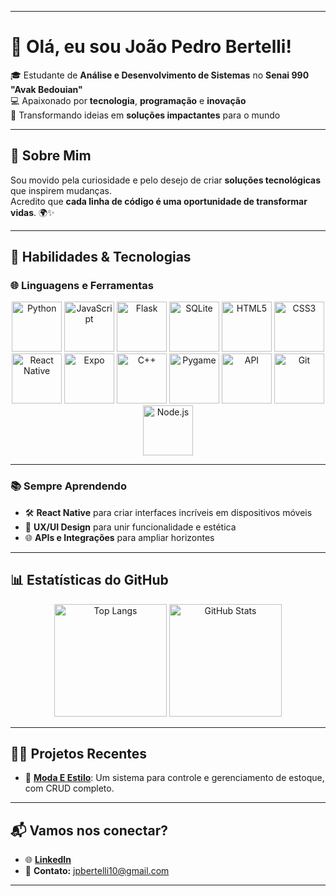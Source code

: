 
---

# 👋 **Olá, eu sou João Pedro Bertelli!**  
🎓 Estudante de **Análise e Desenvolvimento de Sistemas** no **Senai 990 "Avak Bedouian"**  
💻 Apaixonado por **tecnologia**, **programação** e **inovação**  
🚀 Transformando ideias em **soluções impactantes** para o mundo  

---

## 🌟 **Sobre Mim**  
Sou movido pela curiosidade e pelo desejo de criar **soluções tecnológicas** que inspirem mudanças.  
Acredito que **cada linha de código é uma oportunidade de transformar vidas**. 🌍✨  

---

## 🚀 **Habilidades & Tecnologias**  
### **🌐 Linguagens e Ferramentas**  
<div align="center">
  <img src="https://cdn.jsdelivr.net/gh/devicons/devicon/icons/python/python-original.svg" width="80" height="80" alt="Python" />
  <img src="https://cdn.jsdelivr.net/gh/devicons/devicon/icons/javascript/javascript-original.svg" width="80" height="80" alt="JavaScript" />
  <img src="https://cdn.jsdelivr.net/gh/devicons/devicon/icons/flask/flask-original.svg" width="80" height="80" alt="Flask" />
  <img src="https://cdn.jsdelivr.net/gh/devicons/devicon/icons/sqlite/sqlite-original.svg" width="80" height="80" alt="SQLite" />
  <img src="https://cdn.jsdelivr.net/gh/devicons/devicon/icons/html5/html5-original.svg" width="80" height="80" alt="HTML5" />
  <img src="https://cdn.jsdelivr.net/gh/devicons/devicon/icons/css3/css3-original.svg" width="80" height="80" alt="CSS3" />
  <img src="https://cdn.jsdelivr.net/gh/devicons/devicon/icons/react/react-original.svg" width="80" height="80" alt="React Native" />
  <img src="https://img.icons8.com/ios-filled/100/expo.png" width="80" height="80" alt="Expo" />
  <img src="https://cdn.jsdelivr.net/gh/devicons/devicon/icons/cplusplus/cplusplus-original.svg" width="80" height="80" alt="C++" />
  <img src="https://www.pygame.org/docs/_static/pygame_logo_white.png" width="80" height="80" alt="Pygame" />
  <img src="https://img.icons8.com/external-outline-juicy-fish/100/external-api-cloud-computing-outline-outline-juicy-fish.png" width="80" height="80" alt="API" />
  <img src="https://cdn.jsdelivr.net/gh/devicons/devicon/icons/git/git-original.svg" width="80" height="80" alt="Git" />
  <img src="https://cdn.jsdelivr.net/gh/devicons/devicon/icons/nodejs/nodejs-original.svg" width="80" height="80" alt="Node.js" />
</div>




---

### **📚 Sempre Aprendendo**  
- 🛠️ **React Native** para criar interfaces incríveis em dispositivos móveis  
- 🧠 **UX/UI Design** para unir funcionalidade e estética  
- 🌐 **APIs e Integrações** para ampliar horizontes  

---

## 📊 **Estatísticas do GitHub**  
<div align="center">
  <img height="180em" src="https://github-readme-stats.vercel.app/api/top-langs/?username=JotapBertelli&layout=compact&langs_count=7&theme=radical" alt="Top Langs" />
  <img height="180em" src="https://github-readme-stats.vercel.app/api?username=JotapBertelli&show_icons=true&theme=radical&include_all_commits=true&count_private=true" alt="GitHub Stats" />
</div>  

---

## 🧑‍💻 **Projetos Recentes**  
- 🌟 **[Moda E Estilo](#)**: Um sistema para controle e gerenciamento de estoque, com CRUD completo.  


---

## 📬 **Vamos nos conectar?**  
- 🌐 **[LinkedIn](https://www.linkedin.com/in/jo%C3%A3o-pedro-da-silva-bertelli-b68ba6275/)**  
- 📧 **Contato:** [jpbertelli10@gmail.com](mailto:jpbertelli10@gmail.com)  


---

